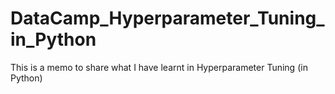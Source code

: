 # DataCamp_Hyperparameter_Tuning_in_Python
This is a memo to share what I have learnt in Hyperparameter Tuning (in Python)
